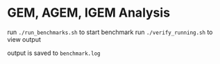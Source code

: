 # GEM, AGEM, IGEM Analysis


run `./run_benchmarks.sh` to start benchmark
run `./verify_running.sh` to view output 

output is saved to `benchmark.log`


